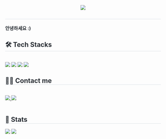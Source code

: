 <div align= "center">
    <img src="https://capsule-render.vercel.app/api?type=waving&color=0:db57ff,100:9598f9&height=180&text=yeonzeom&animation=fadeIn&fontColor=ffffff&fontSize=50" />
    </div>
    <div style="text-align: left;"> 
    <h2 style="border-bottom: 1px solid #d8dee4; color: #282d33;">  </h2>  
    <div style="font-weight: 700; font-size: 15px; text-align: left; color: #282d33;"> 안녕하세요 :) </div> 
    </div>
    <div style="text-align: left;">
    <h2 style="border-bottom: 1px solid #d8dee4; color: #282d33;"> 🛠️ Tech Stacks </h2> <br> 
    <div style="margin: ; text-align: left;" "text-align: left;"> <img src="https://img.shields.io/badge/Java-007396?style=for-the-badge&logo=Java&logoColor=white">
          <img src="https://img.shields.io/badge/Javascript-F7DF1E?style=for-the-badge&logo=Javascript&logoColor=white">
          <img src="https://img.shields.io/badge/HTML5-E34F26?style=for-the-badge&logo=HTML5&logoColor=white">
          <img src="https://img.shields.io/badge/CSS3-1572B6?style=for-the-badge&logo=CSS3&logoColor=white">
          </div>
    </div>
    <div style="text-align: left;">
    <h2 style="border-bottom: 1px solid #d8dee4; color: #282d33;"> 🧑‍💻 Contact me </h2> <br> 
    <div style="text-align: left;"> <a href=https://www.instagram.com/myunzeom> <img src="https://img.shields.io/badge/Instagram-E4405F?style=for-the-badge&logo=Instagram&logoColor=white&link=myunzeom"> </a>
         <a href=mailto:wjddus312@gmail.com> <img src="https://img.shields.io/badge/Gmail-EA4335?style=for-the-badge&logo=Gmail&logoColor=white&link=mailto:wjddus312@gmail.com"> </a>
          </div>  <br> 
    <div style="text-align: left;">  </div> 
    </div>
    <div style="text-align: left;"> 
    <h2 style="border-bottom: 1px solid #d8dee4; color: #282d33;"> 🏅 Stats </h2> <div style="text-align: left;"> <img src="https://github-readme-stats.vercel.app/api?username=yeonzeom&bg_color=180,fdfcfc,00000000&title_color=000000&text_color=000000"
         /> <img src="https://github-readme-stats.vercel.app/api/top-langs/?username=yeonzeom&layout=compact&bg_color=180,fdfcfc,00000000&title_color=000000&text_color=000000"
           /> </div> 
    </div>
    
